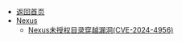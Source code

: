 - [返回首页](/)
- [Nexus](Nexus/)
  - [Nexus未授权目录穿越漏洞(CVE-2024-4956)](Nexus/Nexus未授权目录穿越漏洞(CVE-2024-4956).md)
